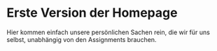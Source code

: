 # Erste Version der Homepage

Hier kommen einfach unsere persönlichen Sachen rein, die wir für uns selbst, unabhängig von den Assignments brauchen.

